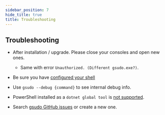 ```yaml
---
sidebar_position: 7
hide_title: true
title: Troubleshooting
---
```


## Troubleshooting

- After installation / upgrade. Please close your consoles and open new ones.
    - Same with error `Unauthorized. (Different gsudo.exe?)`. 

- Be sure you have [configured your shell](install#configure-your-shell)

- Use `gsudo --debug {command}` to see internal debug info.

- PowerShell installed as a `dotnet global tool` is [not supported](usage/powershell#known-issues).

- Search [gsudo GitHub issues](https://github.com/gerardog/gsudo/issues?q=) or create a new one.
